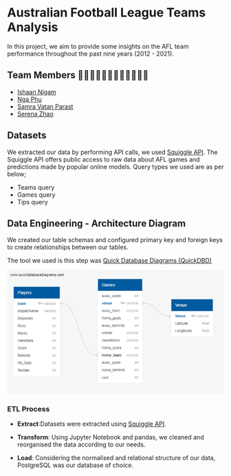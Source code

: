 # Australian Football League Teams Analysis

In this project, we aim to provide some insights on the AFL team performance throughout the past nine years (2012 - 2021).

## Team Members  👨🏻‍💻👩🏻‍💻👩🏻‍💻👩🏻‍💻

- [Ishaan Nigam](https://github.com/ishaan04)
- [Nga Phu](https://github.com/nkphu)
- [Samra Vatan Parast](https://github.com/Samravp)
- [Serena Zhao](https://github.com/SerenaZhaoYanqing)


## Datasets

We extracted our data by performing API calls, we used [Squiggle API](https://api.squiggle.com.au/#section_teams). 
The Squiggle API offers public access to raw data about AFL games and predictions made by popular online models.
Query types we used are as per below;
 - Teams query
 - Games query
 - Tips query


## Data Engineering - Architecture Diagram

We created our table schemas and configured primary key and foreign keys to create relationships between our tables.

The tool we used is this step was [Quick Database Diagrams (QuickDBD)](https://www.quickdatabasediagrams.com/)

![DBD](DBD.png)

### ETL Process

* **Extract**:Datasets were extracted using [Squiggle API](https://api.squiggle.com.au/#section_teams).

* **Transform**: Using Jupyter Notebook and pandas, we cleaned and reorganised the data according to our needs.

* **Load**: Considering the normalised and relational structure of our data, PostgreSQL was our database of choice.
